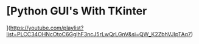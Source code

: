 # [Python GUI's With TKinter

](https://youtube.com/playlist?list=PLCC34OHNcOtoC6GglhF3ncJ5rLwQrLGnV&si=QW_K2ZbhVJIpTAq7)
